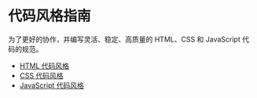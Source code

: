 # 代码风格指南

为了更好的协作，并编写灵活、稳定、高质量的 HTML、CSS 和 JavaScript 代码的规范。

* [HTML 代码风格](html.md)
* [CSS 代码风格](css.md)
* [JavaScript 代码风格](javascript.md)
